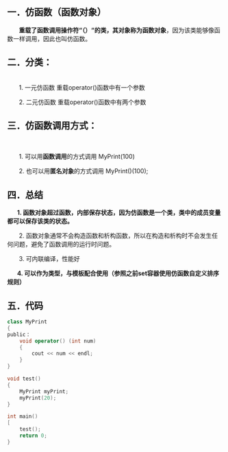 ﻿## 一．仿函数（函数对象）
&nbsp;  &nbsp;  &nbsp;  &nbsp;**重载了函数调用操作符“（）“的类，其对象称为函数对象**，因为该类能够像函数一样调用，因此也叫仿函数。
<br>

## 二．分类：
<br>
&nbsp;  &nbsp;  &nbsp;  &nbsp;1. 一元仿函数  重载operator()函数中有一个参数

<br>


&nbsp;  &nbsp;  &nbsp;  &nbsp;2. 二元仿函数  重载operator()函数中有两个参数
<br>

## 三．仿函数调用方式：
<br>

&nbsp;  &nbsp;  &nbsp;  &nbsp;1. 可以用**函数调用**的方式调用	MyPrint(100)

&nbsp;  &nbsp;  &nbsp;  &nbsp;2. 也可以用**匿名对象**的方式调用	MyPrint()(100);
<br>

## 四．总结
**&nbsp;  &nbsp;  &nbsp;  &nbsp;1. 函数对象超过函数，内部保存状态，因为仿函数是一个类，类中的成员变量都可以保存该类的状态。**

&nbsp;  &nbsp;  &nbsp;  &nbsp;2. 函数对象通常不会构造函数和析构函数，所以在构造和析构时不会发生任何问题，避免了函数调用的运行时问题。

&nbsp;  &nbsp;  &nbsp;  &nbsp;3. 可内联编译，性能好

**&nbsp;  &nbsp;  &nbsp;  &nbsp;4. 可以作为类型，与模板配合使用（参照之前set容器使用仿函数自定义排序规则）**
<br>

## 五．代码

```cpp
class MyPrint
{
public：
	void operator() (int num)
	{
		cout << num << endl;
	}
}

void test()
{
	MyPrint myPrint;
	myPrint(20);
}

int main()
[
	test();
	return 0;
}
```

